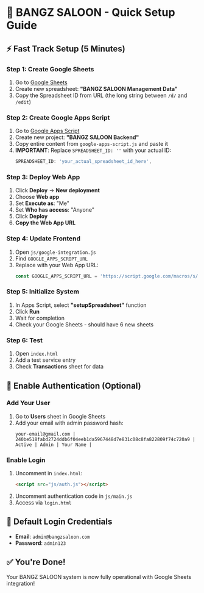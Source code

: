 # 🚀 BANGZ SALOON - Quick Setup Guide

## ⚡ Fast Track Setup (5 Minutes)

### Step 1: Create Google Sheets
1. Go to [Google Sheets](https://sheets.google.com)
2. Create new spreadsheet: **"BANGZ SALOON Management Data"**
3. Copy the Spreadsheet ID from URL (the long string between `/d/` and `/edit`)

### Step 2: Create Google Apps Script
1. Go to [Google Apps Script](https://script.google.com)
2. Create new project: **"BANGZ SALOON Backend"**
3. Copy entire content from `google-apps-script.js` and paste it
4. **IMPORTANT**: Replace `SPREADSHEET_ID: ''` with your actual ID:
   ```javascript
   SPREADSHEET_ID: 'your_actual_spreadsheet_id_here',
   ```

### Step 3: Deploy Web App
1. Click **Deploy** → **New deployment**
2. Choose **Web app**
3. Set **Execute as**: "Me"
4. Set **Who has access**: "Anyone"
5. Click **Deploy**
6. **Copy the Web App URL**

### Step 4: Update Frontend
1. Open `js/google-integration.js`
2. Find `GOOGLE_APPS_SCRIPT_URL`
3. Replace with your Web App URL:
   ```javascript
   const GOOGLE_APPS_SCRIPT_URL = 'https://script.google.com/macros/s/YOUR_SCRIPT_ID/exec';
   ```

### Step 5: Initialize System
1. In Apps Script, select **"setupSpreadsheet"** function
2. Click **Run**
3. Wait for completion
4. Check your Google Sheets - should have 6 new sheets

### Step 6: Test
1. Open `index.html`
2. Add a test service entry
3. Check **Transactions** sheet for data

## 🔐 Enable Authentication (Optional)

### Add Your User
1. Go to **Users** sheet in Google Sheets
2. Add your email with admin password hash:
   ```
   your-email@gmail.com | 240be518fabd2724ddb6f04eeb1da5967448d7e831c08c8fa822809f74c720a9 | Active | Admin | Your Name |
   ```

### Enable Login
1. Uncomment in `index.html`:
   ```html
   <script src="js/auth.js"></script>
   ```
2. Uncomment authentication code in `js/main.js`
3. Access via `login.html`

## 🎯 Default Login Credentials
- **Email**: `admin@bangzsaloon.com`
- **Password**: `admin123`

## ✅ You're Done!
Your BANGZ SALOON system is now fully operational with Google Sheets integration!
